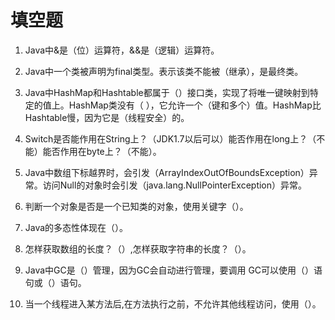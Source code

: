# 填空题

1. Java中&是（位）运算符，&&是（逻辑）运算符。

2. Java中一个类被声明为final类型。表示该类不能被（继承），是最终类。

3. Java中HashMap和Hashtable都属于（）接口类，实现了将唯一键映射到特定的值上。HashMap类没有（ ），它允许一个（键和多个）值。HashMap比Hashtable慢，因为它是（线程安全）的。

4. Switch是否能作用在String上？（JDK1.7以后可以）能否作用在long上？（不能）能否作用在byte上？（不能）。

5. Java中数组下标越界时，会引发（ArrayIndexOutOfBoundsException）异常。访问Null的对象时会引发（java.lang.NullPointerException）异常。

6. 判断一个对象是否是一个已知类的对象，使用关键字（）。

7. Java的多态性体现在（）。

8. 怎样获取数组的长度？（）,怎样获取字符串的长度？（）。

9. Java中GC是（）管理，因为GC会自动进行管理，要调用  GC可以使用（）语句或（）语句。

10. 当一个线程进入某方法后,在方法执行之前，不允许其他线程访问，使用（）。




